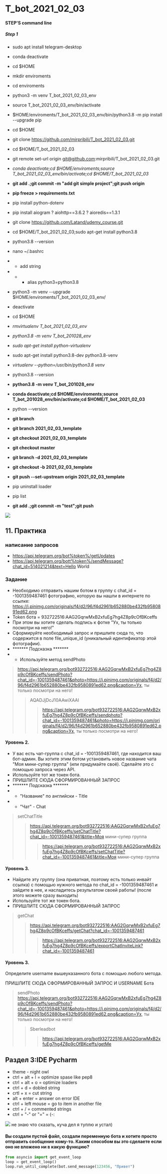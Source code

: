 # T_bot_2021_02_03

#### STEP'S command line
##### Step 1
- sudo apt install telegram-desktop 
- conda deactivate
- cd $HOME
- mkdir enviroments
- cd enviroments
- python3 -m venv T_bot_2021_02_03_env
- source T_bot_2021_02_03_env/bin/activate
- $HOME/enviroments/T_bot_2021_02_03_env/bin/python3.8 -m pip install --upgrade pip
- cd $HOME
- git clone https://github.com/mirpribili/T_bot_2021_02_03.git
- cd $HOME/T_bot_2021_02_03
- git remote set-url origin git@github.com:mirpribili/T_bot_2021_02_03.git
- *conda deactivate;cd $HOME/enviroments;source T_bot_2021_02_03_env/bin/activate;cd $HOME/T_bot_2021_02_03*
- **git add .;git commit -m "add git simple project";git push origin**
- **pip freeze > requirements.txt**

- pip install python-dotenv
- pip install aiogram
? aiohttp==3.6.2
? aioredis==1.3.1

  

- git clone https://github.com/Latand/udemy_course.git
- cd $HOME/T_bot_2021_02_03;sudo apt-get install python3.8
- python3.8 --version
- nano ~/.bashrc
- - add string
- - - alias python3=python3.8
- python3 -m venv --upgrade $HOME/enviroments/T_bot_2021_02_03_env/
- deactivate
- cd $HOME
- *rmvirtualenv T_bot_2021_02_03_env*
- *python3.8 -m venv T_bot_201028_env*
- *sudo apt-get install python-virtualenv*
- sudo apt-get install python3.8-dev python3.8-venv
- *virtualenv --python=/usr/bin/python3.8 venv*
- python3.8 --version
- **python3.8 -m venv T_bot_201028_env**
- **conda deactivate;cd $HOME/enviroments;source T_bot_201028_env/bin/activate;cd $HOME/T_bot_2021_02_03**
- python --version
- **git branch**
- **git branch 2021_02_03_template**
- **git checkout 2021_02_03_template**
- **git checkout master**
- **git branch -d 2021_02_03_template**
- **git checkout -b 2021_02_03_template**
- **git push --set-upstream origin 2021_02_03_template**
- pip uninstall loader
- pip list
- **git add .;git commit -m "test";git push**


<img src=".help\img\telegram_kurs.png"> 

## 11. Практика
### написание запросов
- https://api.telegram.org/bot%token%/getUpdates
- https://api.telegram.org/bott%token%/sendMessage?chat_id=514021214&text=Hello World

### Задание
- Необходимо отправить нашим ботом в группу с chat_id = -1001359487461 фотографию, которую вы нашли в интернете по ссылке: https://i.pinimg.com/originals/f4/d2/96/f4d2961b652880be432fb9580891ed62.png
- Token бота = 932722516:AAG2GqrwMxB2xfuEg7hg4Z8p9cOfBKceffs
- При этом вы хотите сделать подпись к фотке "Ух, ты только посмотри на него!"
- Сформируйте необходимый запрос и пришлите сюда то, что содержится в поле file_unique_id (уникальный идентификатор этой фотографии).
- ******* Подсказка ******* 
- - Используйте метод sendPhoto

> https://api.telegram.org/bot932722516:AAG2GqrwMxB2xfuEg7hg4Z8p9cOfBKceffs/sendPhoto?chat_id=-1001359487461&photo=https://i.pinimg.com/originals/f4/d2/96/f4d2961b652880be432fb9580891ed62.png&caption=Ух, ты только посмотри на него!
>> AQADJjDcJ10AAwiXAAI
>>> https://api.telegram.org/bot932722516:AAG2GqrwMxB2xfuEg7hg4Z8p9cOfBKceffs/sendphoto?chat_id=-1001359487461&photo=https://i.pinimg.com/originals/f4/d2/96/f4d2961b652880be432fb9580891ed62.png&caption=Ух, ты только посмотри на него!


#### Уровень 2.
- У вас есть чат-группа с chat_id = -1001359487461, где находится ваш бот-админ. Вы хотите этим ботом установить новое название чата "Моя мини-супер группа" (или придумайте своё). Сделайте это с помощью запроса через API.
- Используйте тот же токен бота.
- ПРИШЛИТЕ СЮДА СФОРМИРОВАННЫЙ ЗАПРОС
- ******* Подсказка ******* 
- - "Название" по английски - Title
- - "Чат" - Chat

> setChatTitle
>> https://api.telegram.org/bot932722516:AAG2GqrwMxB2xfuEg7hg4Z8p9cOfBKceffs/setChatTitle?chat_id=-1001359487461&title=Моя мини-супер группа
>>> https://api.telegram.org/bot932722516:AAG2GqrwMxB2xfuEg7hg4Z8p9cOfBKceffs/setChatTitle?chat_id=-1001359487461&title=Моя мини-супер группа

#### Уровень 3.

- Найдите эту группу (она приватная, поэтому есть только инвайт ссылка) с помощью нужного метода по chat_id = -1001359487461 и зайдите в нее, и насладитесь результатом своей работы! (после этого можете сразу выходить)
- Используйте тот же токен бота.
- ПРИШЛИТЕ СЮДА СФОРМИРОВАННЫЙ ЗАПРОС

> getChat
>> https://api.telegram.org/bot932722516:AAG2GqrwMxB2xfuEg7hg4Z8p9cOfBKceffs/getChat?chat_id=-1001359487461
>>> https://api.telegram.org/bot932722516:AAG2GqrwMxB2xfuEg7hg4Z8p9cOfBKceffs/exportChatInviteLink?chat_id=-1001359487461

#### Уровень 3.

Определите username вышеуказанного бота с помощью любого метода.

ПРИШЛИТЕ СЮДА СФОРМИРОВАННЫЙ ЗАПРОС И USERNAME Бота
> sendPhoto
> https://api.telegram.org/bot932722516:AAG2GqrwMxB2xfuEg7hg4Z8p9cOfBKceffs/sendPhoto?chat_id=-1001359487461&photo=https://i.pinimg.com/originals/f4/d2/96/f4d2961b652880be432fb9580891ed62.png&caption=Ух, ты только посмотри на него!
>> Sberleadbot
>>> https://api.telegram.org/bot932722516:AAG2GqrwMxB2xfuEg7hg4Z8p9cOfBKceffs/getMe

## Раздел 3:IDE Pycharm

- theme - night owl
- ctrl + alt + l = optimize spase like pep8
- ctrl + alt + o = optimize loaders
- ctrl + d = dobled string
- crtl + x = cut string
- alt + enter = answer on error IDE
- ctrl + left mouse = go to item in another file
- ctrl + / = commented strings
- ctrl + "-" or "=" = (-:

<img src=".help\img\причины.png"> 
не знаю что сказать, куча дел я туплю и устал)

#### Вы создали пустой файл, создали переменную бота и хотите просто отправить сообщение кому-то. Каким способом вы это сделаете если оно не вложено ни в какую функцию?

```python
from asyncio import get_event_loop
loop = get_event_loop()
loop.run_until_complete(bot.send_message(123456, "Привет")
```
